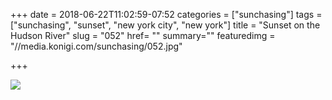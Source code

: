 +++
date = 2018-06-22T11:02:59-07:52
categories = ["sunchasing"]
tags = ["sunchasing", "sunset", "new york city", "new york"]
title = "Sunset on the Hudson River"
slug = "052"
href= ""
summary=""
featuredimg = "//media.konigi.com/sunchasing/052.jpg"

+++

<img src="//media.konigi.com/sunchasing/052.jpg" />